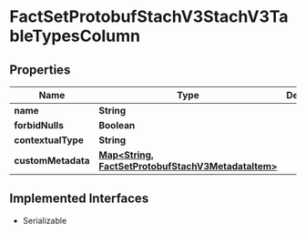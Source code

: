 

# FactSetProtobufStachV3StachV3TableTypesColumn


## Properties

Name | Type | Description | Notes
------------ | ------------- | ------------- | -------------
**name** | **String** |  |  [optional]
**forbidNulls** | **Boolean** |  |  [optional]
**contextualType** | **String** |  |  [optional]
**customMetadata** | [**Map&lt;String, FactSetProtobufStachV3MetadataItem&gt;**](FactSetProtobufStachV3MetadataItem.md) |  |  [optional] [readonly]


## Implemented Interfaces

* Serializable


